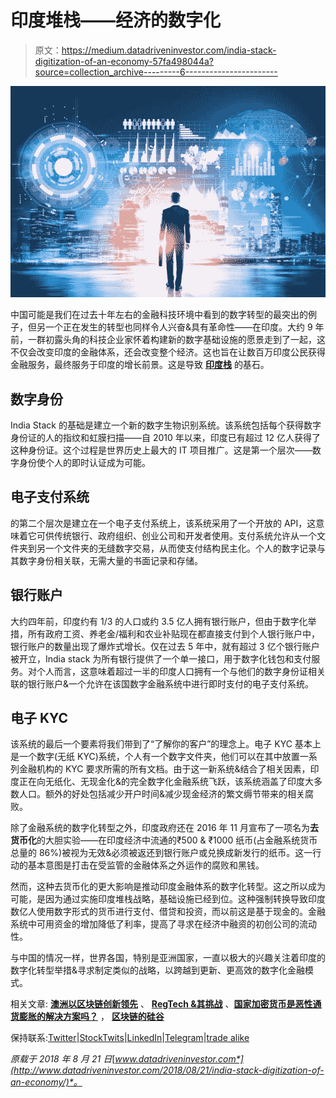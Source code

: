 # 印度堆栈——经济的数字化

> 原文：<https://medium.datadriveninvestor.com/india-stack-digitization-of-an-economy-57fa498044a?source=collection_archive---------6----------------------->

![](img/354d1b7e819525f496259b7e43d351e3.png)

中国可能是我们在过去十年左右的金融科技环境中看到的数字转型的最突出的例子，但另一个正在发生的转型也同样令人兴奋&具有革命性——在印度。大约 9 年前，一群初露头角的科技企业家怀着构建新的数字基础设施的愿景走到了一起，这不仅会改变印度的金融体系，还会改变整个经济。这也旨在让数百万印度公民获得金融服务，最终服务于印度的增长前景。这是导致 [**印度栈**](http://indiastack.org/) 的基石。

## 数字身份

India Stack 的基础是建立一个新的数字生物识别系统。该系统包括每个获得数字身份证的人的指纹和虹膜扫描——自 2010 年以来，印度已有超过 12 亿人获得了这种身份证。这个过程是世界历史上最大的 IT 项目推广。这是第一个层次——数字身份使个人的即时认证成为可能。

## 电子支付系统

的第二个层次是建立在一个电子支付系统上，该系统采用了一个开放的 API，这意味着它可供传统银行、政府组织、创业公司和开发者使用。支付系统允许从一个文件夹到另一个文件夹的无缝数字交易，从而使支付结构民主化。个人的数字记录与其数字身份相关联，无需大量的书面记录和存储。

## 银行账户

大约四年前，印度约有 1/3 的人口或约 3.5 亿人拥有银行账户，但由于数字化举措，所有政府工资、养老金/福利和农业补贴现在都直接支付到个人银行账户中，银行账户的数量出现了爆炸式增长。仅在过去 5 年中，就有超过 3 亿个银行账户被开立，India stack 为所有银行提供了一个单一接口，用于数字化钱包和支付服务。对个人而言，这意味着超过一半的印度人口拥有一个与他们的数字身份证相关联的银行账户&一个允许在该国数字金融系统中进行即时支付的电子支付系统。

## 电子 KYC

该系统的最后一个要素将我们带到了“了解你的客户”的理念上。电子 KYC 基本上是一个数字(无纸 KYC)系统，个人有一个数字文件夹，他们可以在其中放置一系列金融机构的 KYC 要求所需的所有文档。由于这一新系统&结合了相关因素，印度正在向无纸化、无现金化&的完全数字化金融系统飞跃，该系统涵盖了印度大多数人口。额外的好处包括减少开户时间&减少现金经济的繁文缛节带来的相关腐败。

除了金融系统的数字化转型之外，印度政府还在 2016 年 11 月宣布了一项名为**去货币化**的大胆实验——在印度经济中流通的₹500 & ₹1000 纸币(占金融系统货币总量的 86%)被视为无效&必须被返还到银行账户或兑换成新发行的纸币。这一行动的基本意图是打击在受监管的金融体系之外运作的腐败和黑钱。

然而，这种去货币化的更大影响是推动印度金融体系的数字化转型。这之所以成为可能，是因为通过实施印度堆栈战略，基础设施已经到位。这种强制转换导致印度数亿人使用数字形式的货币进行支付、借贷和投资，而以前这是基于现金的。金融系统中可用资金的增加降低了利率，提高了寻求在经济中融资的初创公司的流动性。

与中国的情况一样，世界各国，特别是亚洲国家，一直以极大的兴趣关注着印度的数字化转型举措&寻求制定类似的战略，以跨越到更新、更高效的数字化金融模式。

相关文章: [**澳洲以区块链创新领先**](https://medium.com/datadriveninvestor/australia-leads-the-way-with-blockchain-innovation-e35c5b008a09) 、 [**RegTech &其挑战**](https://medium.com/datadriveninvestor/regtech-its-challenges-871968ef0d52) 、[**国家加密货币是恶性通货膨胀的解决方案吗？**](https://medium.com/datadriveninvestor/is-a-national-cryptocurrency-the-solution-to-hyperinflation-4f71fc2e524c) ， [**区块链的硅谷**](https://medium.com/datadriveninvestor/blockchains-silicon-valley-768cd03b4d9a)

保持联系:[Twitter](https://twitter.com/fklivestolearn)|[StockTwits](https://stocktwits.com/trade_nut)|[LinkedIn](https://www.linkedin.com/in/faisal-khan-2a3009b/)|[Telegram](https://t.me/joinchat/IWzyHBGWCFwPQTe8Tm5H_Q)|[trade alike](http://www.tradealike.com/)

*原载于 2018 年 8 月 21 日*[*www.datadriveninvestor.com*](http://www.datadriveninvestor.com/2018/08/21/india-stack-digitization-of-an-economy/)*。*